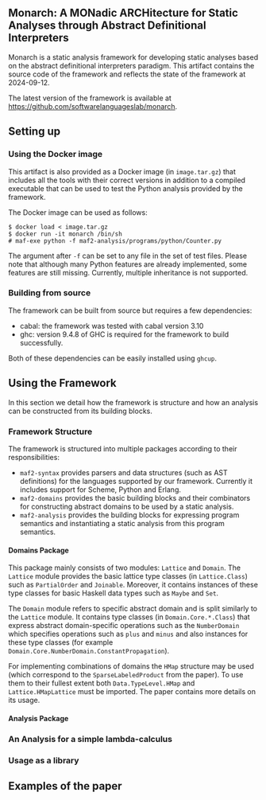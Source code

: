 Monarch: A MONadic ARCHitecture for Static Analyses through Abstract Definitional Interpreters
------------------------------------------------------------------------------------------------

Monarch is a static analysis framework for developing static analyses based on the 
abstract definitional interpreters paradigm. This artifact contains the source 
code of the framework and reflects the state of the framework at 2024-09-12.

The latest version of the framework is available at https://github.com/softwarelanguageslab/monarch.

## Setting up

### Using the Docker image

This artifact is also provided as a Docker image (in `image.tar.gz`) that 
includes all the tools with their correct versions in addition to 
a compiled executable that can be used to test the Python analysis 
provided by the framework.

The Docker image can be used as follows:
```
$ docker load < image.tar.gz
$ docker run -it monarch /bin/sh
# maf-exe python -f maf2-analysis/programs/python/Counter.py
```

The argument after `-f` can be set to any file in the set of test files.
Please note that although many Python features are already implemented, 
some features are still missing. Currently, multiple inheritance is not supported.

### Building from source

The framework can be built from source but requires a few dependencies:
* cabal: the framework was tested with cabal version 3.10
* ghc: version 9.4.8 of GHC is required for the framework to build 
successfully. 

Both of these dependencies can be easily installed using `ghcup`.

## Using the Framework

In this section we detail how the framework is structure and how an analysis 
can be constructed from its building blocks.

### Framework Structure

The framework is structured into multiple packages according to their responsibilities:
* `maf2-syntax` provides parsers and data structures (such as AST definitions) for the languages 
supported by our framework. Currently it includes support for Scheme, Python and Erlang.
* `maf2-domains` provides the basic building blocks and their combinators for constructing 
abstract domains to be used by a static analysis. 
* `maf2-analysis` provides the building blocks for expressing program semantics and 
instantiating a static analysis from this program semantics.

#### Domains Package

This package mainly consists of two modules: `Lattice` and `Domain`.
The `Lattice` module provides the basic lattice type classes (in  `Lattice.Class`) such 
as `PartialOrder` and `Joinable`. Moreover, it contains instances of these type classes
for basic Haskell data types such as `Maybe` and `Set`.

The `Domain` module refers to specific abstract domain and is split similarly to the `Lattice` 
module. It contains type classes (in `Domain.Core.*.Class`) that express abstract domain-specific operations such 
as the `NumberDomain` which specifies operations such as `plus` and `minus` and also instances for 
these type classes (for example `Domain.Core.NumberDomain.ConstantPropagation`).

For implementing combinations of domains the `HMap` structure may be used (which correspond
to the `SparseLabeledProduct` from the paper). To use them to their fullest extent both 
`Data.TypeLevel.HMap` and `Lattice.HMapLattice` must be imported. The paper contains 
more details on its usage.

#### Analysis Package

### An Analysis for a simple lambda-calculus



### Usage as a library



## Examples of the paper
